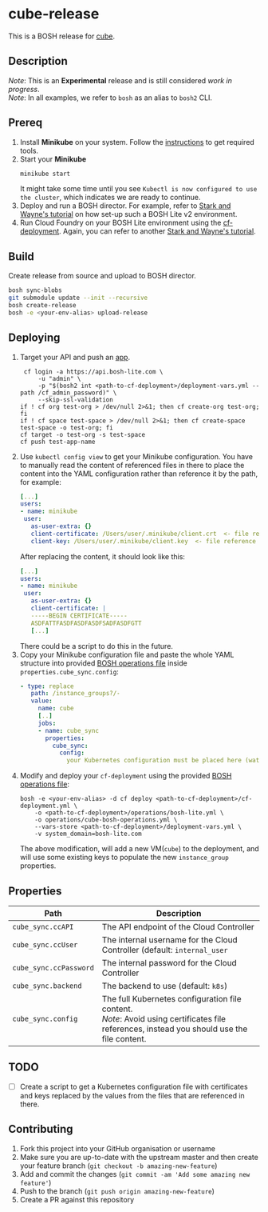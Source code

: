 # cube-release
This is a BOSH release for [cube](https://github.com/julz/cube).

## Description
_Note_: This is an **Experimental** release and is still considered _work in progress_.<br />
_Note_: In all examples, we refer to `bosh` as an alias to `bosh2` CLI.<br />

## Prereq
1. Install **Minikube** on your system. Follow the [instructions](https://github.com/kubernetes/minikube#installation) to get required tools.
1. Start your **Minikube**
    ```sh
    minikube start
    ```
    It might take some time until you see `Kubectl is now configured to use the cluster`, which indicates we are ready to continue.
1. Deploy and run a BOSH director. For example, refer to [Stark and Wayne's tutorial](http://www.starkandwayne.com/blog/bosh-lite-on-virtualbox-with-bosh2/) on how set-up such a BOSH Lite v2 environment.
1. Run Cloud Foundry on your BOSH Lite environment using the [cf-deployment](https://github.com/cloudfoundry/cf-deployment). Again, you can refer to another [Stark and Wayne's tutorial](https://www.starkandwayne.com/blog/running-cloud-foundry-locally-on-bosh-lite-with-bosh2/).

## Build
Create release from source and upload to BOSH director.
```sh
bosh sync-blobs
git submodule update --init --recursive
bosh create-release
bosh -e <your-env-alias> upload-release
```

## Deploying
1. Target your API and push an [app](https://github.com/cloudfoundry/cf-acceptance-tests/tree/master/assets/dora).
    ```
     cf login -a https://api.bosh-lite.com \
         -u "admin" \
         -p "$(bosh2 int <path-to-cf-deployment>/deployment-vars.yml --path /cf_admin_password)" \
         --skip-ssl-validation
    if ! cf org test-org > /dev/null 2>&1; then cf create-org test-org; fi
    if ! cf space test-space > /dev/null 2>&1; then cf create-space test-space -o test-org; fi
    cf target -o test-org -s test-space
    cf push test-app-name
    ```
1. Use `kubectl config view` to get your Minikube configuration. You have to manually read the content of referenced files in there to place the content into the YAML configuration rather than reference it by the path, for example:
    ```yaml
    [...]
    users:
    - name: minikube
     user:
       as-user-extra: {}
       client-certificate: /Users/user/.minikube/client.crt  <- file reference to be replaced by plain value
       client-key: /Users/user/.minikube/client.key  <- file reference to be replaced by plain value
    ```
    After replacing the content, it should look like this:
    ```yaml
    [...]
    users:
    - name: minikube
     user:
       as-user-extra: {}
       client-certificate: |
       -----BEGIN CERTIFICATE-----
       ASDFATTFASDFASDFASDFSADFASDFGTT
       [...]
    ```
    There could be a script to do this in the future.
1. Copy your Minikube configuration file and paste the whole YAML structure into provided [BOSH operations file](./operations/cube-bosh-operations.yml) inside `properties.cube_sync.config`:
    ```yaml
    - type: replace
       path: /instance_groups?/-
       value:
         name: cube
         [..]
         jobs:
         - name: cube_sync
           properties:
             cube_sync:
               config:
                 your Kubernetes configuration must be placed here (watch for the correct indentation)
    ```
1. Modify and deploy your `cf-deployment` using the provided [BOSH operations file](./operations/cube-bosh-operations.yml):
    ```
    bosh -e <your-env-alias> -d cf deploy <path-to-cf-deployment>/cf-deployment.yml \
        -o <path-to-cf-deployment>/operations/bosh-lite.yml \
        -o operations/cube-bosh-operations.yml \
        --vars-store <path-to-cf-deployment>/deployment-vars.yml \
        -v system_domain=bosh-lite.com
    ```
    The above modification, will add a new VM(`cube`) to the deployment, and will use some existing keys to populate the new `instance_group` properties.

## Properties
| Path | Description |
| ------------- | --------------|
| `cube_sync.ccAPI` | The API endpoint of the Cloud Controller |
| `cube_sync.ccUser` | The internal username for the Cloud Controller (default: `internal_user` |
| `cube_sync.ccPassword` | The internal password for the Cloud Controller |
| `cube_sync.backend` | The backend to use (default: `k8s`) |
| `cube_sync.config` | The full Kubernetes configuration file content.<br />_Note_: Avoid using certificates file references, instead you should use the file content. |


## TODO
- [ ] Create a script to get a Kubernetes configuration file with certificates and keys replaced by the values from the files that are referenced in there.


## Contributing
1. Fork this project into your GitHub organisation or username
1. Make sure you are up-to-date with the upstream master and then create your feature branch (`git checkout -b amazing-new-feature`)
1. Add and commit the changes (`git commit -am 'Add some amazing new feature'`)
1. Push to the branch (`git push origin amazing-new-feature`)
1. Create a PR against this repository

